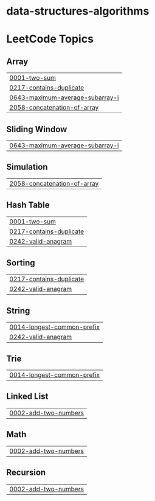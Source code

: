 # data-structures-algorithms
<!---LeetCode Topics Start-->
# LeetCode Topics
## Array
|  |
| ------- |
| [0001-two-sum](https://github.com/agarwalprashasti/data-structures-algorithms/tree/master/0001-two-sum) |
| [0217-contains-duplicate](https://github.com/agarwalprashasti/data-structures-algorithms/tree/master/0217-contains-duplicate) |
| [0643-maximum-average-subarray-i](https://github.com/agarwalprashasti/data-structures-algorithms/tree/master/0643-maximum-average-subarray-i) |
| [2058-concatenation-of-array](https://github.com/agarwalprashasti/data-structures-algorithms/tree/master/2058-concatenation-of-array) |
## Sliding Window
|  |
| ------- |
| [0643-maximum-average-subarray-i](https://github.com/agarwalprashasti/data-structures-algorithms/tree/master/0643-maximum-average-subarray-i) |
## Simulation
|  |
| ------- |
| [2058-concatenation-of-array](https://github.com/agarwalprashasti/data-structures-algorithms/tree/master/2058-concatenation-of-array) |
## Hash Table
|  |
| ------- |
| [0001-two-sum](https://github.com/agarwalprashasti/data-structures-algorithms/tree/master/0001-two-sum) |
| [0217-contains-duplicate](https://github.com/agarwalprashasti/data-structures-algorithms/tree/master/0217-contains-duplicate) |
| [0242-valid-anagram](https://github.com/agarwalprashasti/data-structures-algorithms/tree/master/0242-valid-anagram) |
## Sorting
|  |
| ------- |
| [0217-contains-duplicate](https://github.com/agarwalprashasti/data-structures-algorithms/tree/master/0217-contains-duplicate) |
| [0242-valid-anagram](https://github.com/agarwalprashasti/data-structures-algorithms/tree/master/0242-valid-anagram) |
## String
|  |
| ------- |
| [0014-longest-common-prefix](https://github.com/agarwalprashasti/data-structures-algorithms/tree/master/0014-longest-common-prefix) |
| [0242-valid-anagram](https://github.com/agarwalprashasti/data-structures-algorithms/tree/master/0242-valid-anagram) |
## Trie
|  |
| ------- |
| [0014-longest-common-prefix](https://github.com/agarwalprashasti/data-structures-algorithms/tree/master/0014-longest-common-prefix) |
## Linked List
|  |
| ------- |
| [0002-add-two-numbers](https://github.com/agarwalprashasti/data-structures-algorithms/tree/master/0002-add-two-numbers) |
## Math
|  |
| ------- |
| [0002-add-two-numbers](https://github.com/agarwalprashasti/data-structures-algorithms/tree/master/0002-add-two-numbers) |
## Recursion
|  |
| ------- |
| [0002-add-two-numbers](https://github.com/agarwalprashasti/data-structures-algorithms/tree/master/0002-add-two-numbers) |
<!---LeetCode Topics End-->